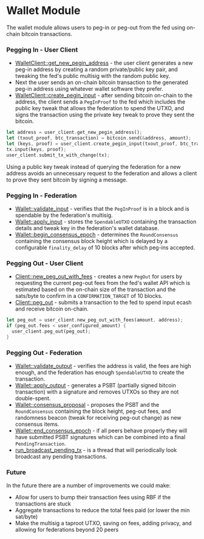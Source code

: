 # Wallet Module
The wallet module allows users to peg-in or peg-out from the fed using on-chain bitcoin transactions.

### Pegging In - User Client
- [WalletClient::get_new_pegin_address](../fedimint-client-legacy/src/wallet/mod.rs) - the user client generates a new peg-in address by creating a random private/public key pair, and tweaking the fed's public multisig with the random public key.
- Next the user sends an on-chain bitcoin transaction to the generated peg-in address using whatever wallet software they prefer.
- [WalletClient::create_pegin_input](../fedimint-client-legacy/src/wallet/mod.rs) - after sending bitcoin on-chain to the address, the client sends a `PegInProof` to the fed which includes the public key tweak that allows the federation to spend the UTXO, and signs the transaction using the private key tweak to prove they sent the bitcoin.

```rust
let address = user_client.get_new_pegin_address();
let (txout_proof, btc_transaction) = bitcoin.send(&address, amount);
let (keys, proof) = user_client.create_pegin_input(txout_proof, btc_transaction);
tx.input(keys, proof);
user_client.submit_tx_with_change(tx);
```

Using a public key tweak instead of querying the federation for a new address avoids an unnecessary request to the federation and allows a client to prove they sent bitcoin by signing a message.

### Pegging In - Federation
- [Wallet::validate_input](../modules/fedimint-wallet-server/src/lib.rs) - verifies that the `PegInProof` is in a block and is spendable by the federation's multisig.
- [Wallet::apply_input](../modules/fedimint-wallet-server/src/lib.rs) - stores the `SpendableUTXO` containing the transaction details and tweak key in the federation's wallet database.
- [Wallet::begin_consensus_epoch](../modules/fedimint-wallet-server/src/lib.rs) - determines the `RoundConsensus` containing the consensus block height which is delayed by a configurable `finality_delay` of 10 blocks after which peg-ins accepted.

### Pegging Out - User Client
- [Client::new_peg_out_with_fees](../fedimint-client-legacy/src/lib.rs) - creates a new `PegOut` for users by requesting the current peg-out fees from the fed's wallet API which is estimated based on the on-chain size of the transaction and the sats/byte to confirm in a `CONFIRMATION_TARGET` of 10 blocks.
- [Client::peg_out](../fedimint-client-legacy/src/lib.rs) - submits a transaction to the fed to spend input ecash and receive bitcoin on-chain.

```rust
let peg_out = user_client.new_peg_out_with_fees(amount, address);
if (peg_out.fees < user_configured_amount) {
  user_client.peg_out(peg_out);
}
```

### Pegging Out - Federation
- [Wallet::validate_output](../modules/fedimint-wallet-server/src/lib.rs) - verifies the address is valid, the fees are high enough, and the federation has enough `SpendableUTXO` to create the transaction.
- [Wallet::apply_output](../modules/fedimint-wallet-server/src/lib.rs) - generates a PSBT (partially signed bitcoin transaction) with a signature and removes UTXOs so they are not double-spent.
- [Wallet::consensus_proposal](../modules/fedimint-wallet-server/src/lib.rs) - proposes the PSBT and the `RoundConsensus` containing the block height, peg-out fees, and randomness beacon (tweak for receiving peg-out change) as new consensus items.
- [Wallet::end_consensus_epoch](../modules/fedimint-wallet-server/src/lib.rs) - if all peers behave properly they will have submitted PSBT signatures which can be combined into a final `PendingTransaction`.
- [run_broadcast_pending_tx](../modules/fedimint-wallet-server/src/lib.rs) - is a thread that will periodically look broadcast any pending transactions.

### Future
In the future there are a number of improvements we could make:
- Allow for users to bump their transaction fees using RBF if the transactions are stuck
- Aggregate transactions to reduce the total fees paid (or lower the min sat/byte)
- Make the multisig a taproot UTXO, saving on fees, adding privacy, and allowing for federations beyond 20 peers
